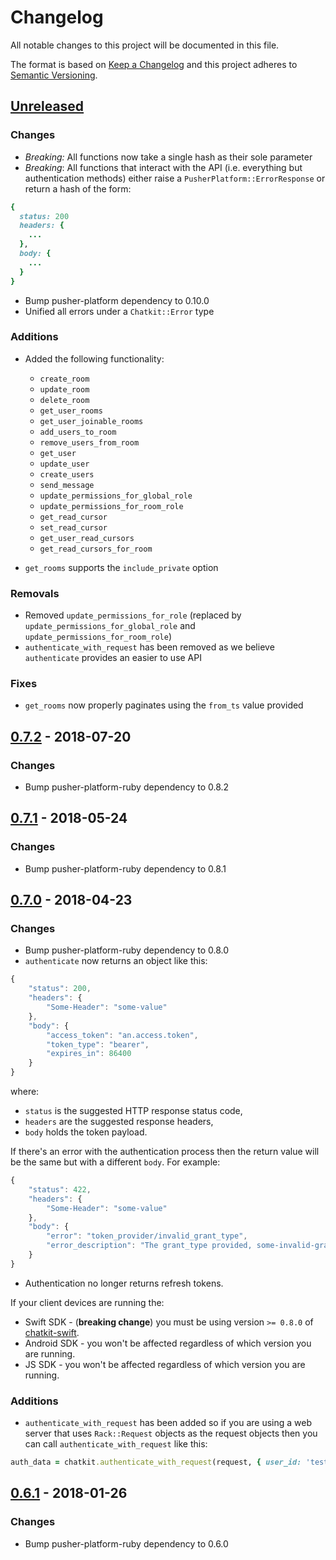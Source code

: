 # Changelog
All notable changes to this project will be documented in this file.

The format is based on [Keep a Changelog](http://keepachangelog.com/en/1.0.0/)
and this project adheres to [Semantic Versioning](http://semver.org/spec/v2.0.0.html).

## [Unreleased](https://github.com/pusher/chatkit-server-ruby/compare/0.7.2...HEAD)

### Changes

- *Breaking:* All functions now take a single hash as their sole parameter
- *Breaking*: All functions that interact with the API (i.e. everything but authentication methods) either raise a `PusherPlatform::ErrorResponse` or return a hash of the form:

```ruby
{
  status: 200
  headers: {
    ...
  },
  body: {
    ...
  }
}
```

- Bump pusher-platform dependency to 0.10.0
- Unified all errors under a `Chatkit::Error` type

### Additions

- Added the following functionality:
    - `create_room`
    - `update_room`
    - `delete_room`
    - `get_user_rooms`
    - `get_user_joinable_rooms`
    - `add_users_to_room`
    - `remove_users_from_room`
    - `get_user`
    - `update_user`
    - `create_users`
    - `send_message`
    - `update_permissions_for_global_role`
    - `update_permissions_for_room_role`
    - `get_read_cursor`
    - `set_read_cursor`
    - `get_user_read_cursors`
    - `get_read_cursors_for_room`

- `get_rooms` supports the `include_private` option

### Removals

- Removed `update_permissions_for_role` (replaced by `update_permissions_for_global_role` and `update_permissions_for_room_role`)
- `authenticate_with_request` has been removed as we believe `authenticate` provides an easier to use API

### Fixes

- `get_rooms` now properly paginates using the `from_ts` value provided

## [0.7.2](https://github.com/pusher/chatkit-server-ruby/compare/0.7.1...0.7.2) - 2018-07-20

### Changes

- Bump pusher-platform-ruby dependency to 0.8.2

## [0.7.1](https://github.com/pusher/chatkit-server-ruby/compare/0.7.0...0.7.1) - 2018-05-24

### Changes

- Bump pusher-platform-ruby dependency to 0.8.1

## [0.7.0](https://github.com/pusher/chatkit-server-ruby/compare/0.6.1...0.7.0) - 2018-04-23

### Changes

- Bump pusher-platform-ruby dependency to 0.8.0
- `authenticate` now returns an object like this:

```js
{
    "status": 200,
    "headers": {
        "Some-Header": "some-value"
    },
    "body": {
        "access_token": "an.access.token",
        "token_type": "bearer",
        "expires_in": 86400
    }
}
```

where:

* `status` is the suggested HTTP response status code,
* `headers` are the suggested response headers,
* `body` holds the token payload.

If there's an error with the authentication process then the return value will be the same but with a different `body`. For example:

```js
{
    "status": 422,
    "headers": {
        "Some-Header": "some-value"
    },
    "body": {
        "error": "token_provider/invalid_grant_type",
        "error_description": "The grant_type provided, some-invalid-grant-type, is unsupported"
    }
}
```

- Authentication no longer returns refresh tokens.

If your client devices are running the:

* Swift SDK - (**breaking change**) you must be using version `>= 0.8.0` of [chatkit-swift](https://github.com/pusher/chatkit-swift).
* Android SDK - you won't be affected regardless of which version you are running.
* JS SDK - you won't be affected regardless of which version you are running.

### Additions

- `authenticate_with_request` has been added so if you are using a web server that uses `Rack::Request` objects as the request objects then you can call `authenticate_with_request` like this:

```ruby
auth_data = chatkit.authenticate_with_request(request, { user_id: 'testymctest' })
```

## [0.6.1](https://github.com/pusher/chatkit-server-ruby/compare/0.6.0...0.6.1) - 2018-01-26

### Changes

- Bump pusher-platform-ruby dependency to 0.6.0
